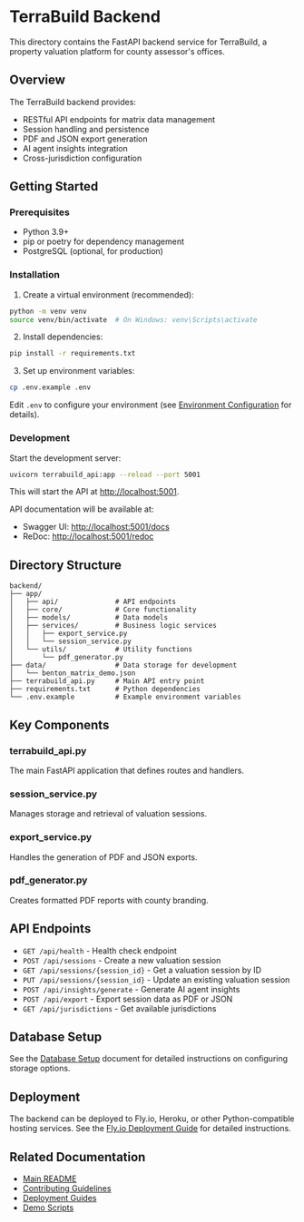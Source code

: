 # TerraBuild Backend

This directory contains the FastAPI backend service for TerraBuild, a property valuation platform for county assessor's offices.

## Overview

The TerraBuild backend provides:

- RESTful API endpoints for matrix data management
- Session handling and persistence
- PDF and JSON export generation
- AI agent insights integration
- Cross-jurisdiction configuration

## Getting Started

### Prerequisites

- Python 3.9+
- pip or poetry for dependency management
- PostgreSQL (optional, for production)

### Installation

1. Create a virtual environment (recommended):

```bash
python -m venv venv
source venv/bin/activate  # On Windows: venv\Scripts\activate
```

2. Install dependencies:

```bash
pip install -r requirements.txt
```

3. Set up environment variables:

```bash
cp .env.example .env
```

Edit `.env` to configure your environment (see [Environment Configuration](../docs/development/environment_config.md) for details).

### Development

Start the development server:

```bash
uvicorn terrabuild_api:app --reload --port 5001
```

This will start the API at [http://localhost:5001](http://localhost:5001).

API documentation will be available at:
- Swagger UI: [http://localhost:5001/docs](http://localhost:5001/docs)
- ReDoc: [http://localhost:5001/redoc](http://localhost:5001/redoc)

## Directory Structure

```
backend/
├── app/
│   ├── api/              # API endpoints
│   ├── core/             # Core functionality
│   ├── models/           # Data models
│   ├── services/         # Business logic services
│   │   ├── export_service.py
│   │   └── session_service.py
│   └── utils/            # Utility functions
│       └── pdf_generator.py
├── data/                 # Data storage for development
│   └── benton_matrix_demo.json
├── terrabuild_api.py     # Main API entry point
├── requirements.txt      # Python dependencies
└── .env.example          # Example environment variables
```

## Key Components

### terrabuild_api.py

The main FastAPI application that defines routes and handlers.

### session_service.py

Manages storage and retrieval of valuation sessions.

### export_service.py

Handles the generation of PDF and JSON exports.

### pdf_generator.py

Creates formatted PDF reports with county branding.

## API Endpoints

- `GET /api/health` - Health check endpoint
- `POST /api/sessions` - Create a new valuation session
- `GET /api/sessions/{session_id}` - Get a valuation session by ID
- `PUT /api/sessions/{session_id}` - Update an existing valuation session
- `POST /api/insights/generate` - Generate AI agent insights
- `POST /api/export` - Export session data as PDF or JSON
- `GET /api/jurisdictions` - Get available jurisdictions

## Database Setup

See the [Database Setup](../docs/development/database_setup.md) document for detailed instructions on configuring storage options.

## Deployment

The backend can be deployed to Fly.io, Heroku, or other Python-compatible hosting services. See the [Fly.io Deployment Guide](../docs/deployment/fly_io_deployment.md) for detailed instructions.

## Related Documentation

- [Main README](../README.md)
- [Contributing Guidelines](../CONTRIBUTING.md)
- [Deployment Guides](../docs/deployment/)
- [Demo Scripts](../docs/demo/)